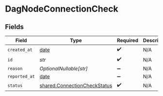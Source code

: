 # DagNodeConnectionCheck


## Fields

| Field                                                                        | Type                                                                         | Required                                                                     | Description                                                                  |
| ---------------------------------------------------------------------------- | ---------------------------------------------------------------------------- | ---------------------------------------------------------------------------- | ---------------------------------------------------------------------------- |
| `created_at`                                                                 | [date](https://docs.python.org/3/library/datetime.html#date-objects)         | :heavy_check_mark:                                                           | N/A                                                                          |
| `id`                                                                         | *str*                                                                        | :heavy_check_mark:                                                           | N/A                                                                          |
| `reason`                                                                     | *OptionalNullable[str]*                                                      | :heavy_minus_sign:                                                           | N/A                                                                          |
| `reported_at`                                                                | [date](https://docs.python.org/3/library/datetime.html#date-objects)         | :heavy_minus_sign:                                                           | N/A                                                                          |
| `status`                                                                     | [shared.ConnectionCheckStatus](../../models/shared/connectioncheckstatus.md) | :heavy_check_mark:                                                           | N/A                                                                          |